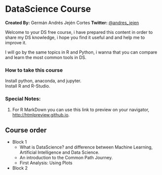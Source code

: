 # DataScience Course

**Created By:** Germán Andrés Jején Cortes
**Twitter:**    [@andres_jejen](http://www.twitter.com/andres_jejen)

Welcome to your DS free course, i have prepared this content in order to share my DS knowledge, i hope you find it useful and
and help me to improve it. 

I will go by the same topics in R and Python, i wanna that you can compare and learn the most common tools in DS.

### How to take this course
Install python, anaconda, and jupyter.    
Install R and R-Studio.    

### Special Notes:
1. For R MarkDown you can use this link to preview on your navigator, http://htmlpreview.github.io.


## Course order

- Block 1
  - What is DataScience? and difference between Machine Learning, Artificial Intelligence and Data Science.
  - An introduction to the Common Path Journey.
  - First Analysis: Using Plots
- Block 2
